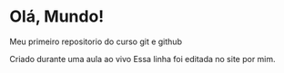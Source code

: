 # Olá, Mundo!
 Meu primeiro repositorio do curso git e github

 Criado durante uma aula ao vivo
 Essa linha foi editada no site por mim.
